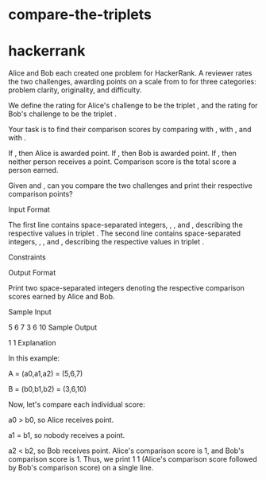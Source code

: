 # compare-the-triplets 
# hackerrank
Alice and Bob each created one problem for HackerRank. A reviewer rates the two challenges, awarding points on a scale from  to  for three categories: problem clarity, originality, and difficulty.

We define the rating for Alice's challenge to be the triplet , and the rating for Bob's challenge to be the triplet .

Your task is to find their comparison scores by comparing  with ,  with , and  with .

If , then Alice is awarded  point.
If , then Bob is awarded  point.
If , then neither person receives a point.
Comparison score is the total score a person earned.

Given  and , can you compare the two challenges and print their respective comparison points?

Input Format

The first line contains  space-separated integers, , , and , describing the respective values in triplet . 
The second line contains  space-separated integers, , , and , describing the respective values in triplet .

Constraints

Output Format

Print two space-separated integers denoting the respective comparison scores earned by Alice and Bob.

Sample Input

5 6 7
3 6 10
Sample Output

1 1 
Explanation

In this example:

A = (a0,a1,a2) = (5,6,7)

B = (b0,b1,b2) = (3,6,10)

Now, let's compare each individual score:

a0 > b0, so Alice receives  point.

a1 = b1, so nobody receives a point.

a2 < b2, so Bob receives  point.
Alice's comparison score is 1, and Bob's comparison score is 1. Thus, we print 1 1 (Alice's comparison score followed by Bob's comparison score) on a single line.
